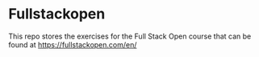 # Fullstackopen

This repo stores the exercises for the Full Stack Open course that can be found at https://fullstackopen.com/en/
